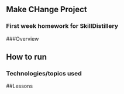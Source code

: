 ## Make CHange Project

### First week homework for SkillDistillery

###Overview

## How to run

### Technologies/topics used

##Lessons
